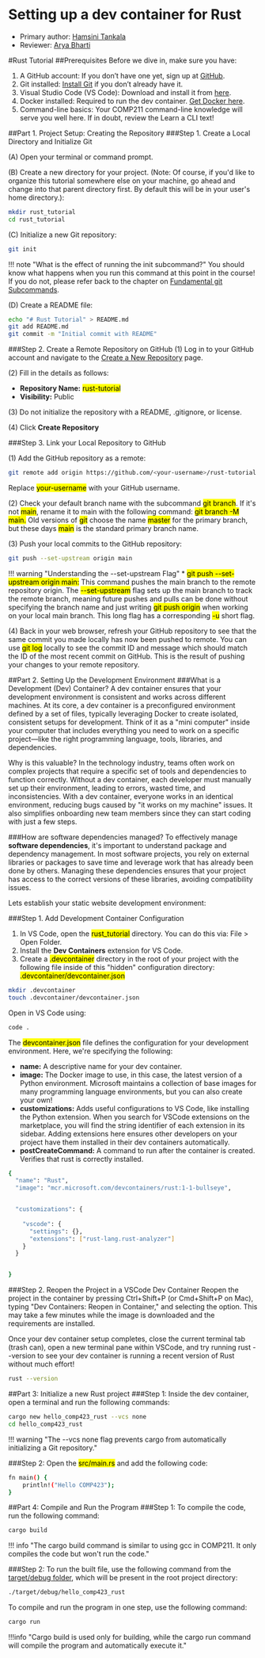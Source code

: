 # Setting up a dev container for Rust

* Primary author: [Hamsini Tankala](https://github.com/htankala)
* Reviewer: [Arya Bharti](https://github.com/abharti-cmd)

#Rust Tutorial
##Prerequisites
Before we dive in, make sure you have:

1. A GitHub account: If you don’t have one yet, sign up at [GitHub](https://github.com/).
2. Git installed: [Install Git](https://git-scm.com/book/en/v2/Getting-Started-Installing-Git) if you don’t already have it.
3. Visual Studio Code (VS Code): Download and install it from [here](https://code.visualstudio.com/).
4. Docker installed: Required to run the dev container. [Get Docker here](https://www.docker.com/products/docker-desktop).
5. Command-line basics: Your COMP211 command-line knowledge will serve you well here. If in doubt, review the Learn a CLI text! 

##Part 1. Project Setup: Creating the Repository
###Step 1. Create a Local Directory and Initialize Git

(A) Open your terminal or command prompt.


(B) Create a new directory for your project. (Note: Of course, if you'd like to organize this tutorial somewhere else on your machine, go ahead and change into that parent directory first. By default this will be in your user's home directory.):

```bash
mkdir rust_tutorial
cd rust_tutorial 
```

(C) Initialize a new Git repository:

```bash
git init
```
!!! note "What is the effect of running the init subcommand?"
    You should know what happens when you run this command at this point in the course! If you do not, please refer back to the chapter on [Fundamental git Subcommands](https://comp423-25s.github.io/resources/git/ch2-git-fundamental-subcommands/).

(D) Create a README file:

```bash
echo "# Rust Tutorial" > README.md
git add README.md
git commit -m "Initial commit with README"
```
###Step 2. Create a Remote Repository on GitHub
(1) Log in to your GitHub account and navigate to the [Create a New Repository](https://github.com/new) page.

(2) Fill in the details as follows:

* **Repository Name:** <mark>rust-tutorial</mark>
* **Visibility:** Public

(3) Do not initialize the repository with a README, .gitignore, or license.

(4) Click **Create Repository**

###Step 3. Link your Local Repository to GitHub

(1) Add the GitHub repository as a remote:

```bash
git remote add origin https://github.com/<your-username>/rust-tutorial.git
```
Replace <mark>your-username</mark> with your GitHub username.

(2) Check your default branch name with the subcommand <mark>git branch</mark>. If it's not <mark>main</mark>, rename it to main with the following command: <mark>git branch -M main.</mark> Old versions of <mark>git</mark> choose the name <mark>master</mark> for the primary branch, but these days <mark>main</mark> is the standard primary branch name.

(3) Push your local commits to the GitHub repository:

```bash
git push --set-upstream origin main
```
!!! warning "Understanding the --set-upstream Flag"
    * <mark>git push --set-upstream origin main:</mark> This command pushes the main branch to the remote repository origin. The <mark>--set-upstream</mark> flag sets up the main branch to track the remote branch, meaning future pushes and pulls can be done without specifying the branch name and just writing <mark>git push origin</mark> when working on your local main branch. This long flag has a corresponding <mark>-u</mark> short flag.

(4) Back in your web browser, refresh your GitHub repository to see that the same commit you made locally has now been pushed to remote. You can use <mark>git log</mark> locally to see the commit ID and message which should match the ID of the most recent commit on GitHub. This is the result of pushing your changes to your remote repository.

##Part 2. Setting Up the Development Environment
###What is a Development (Dev) Container?
A dev container ensures that your development environment is consistent and works across different machines. At its core, a dev container is a preconfigured environment defined by a set of files, typically leveraging Docker to create isolated, consistent setups for development. Think of it as a "mini computer" inside your computer that includes everything you need to work on a specific project—like the right programming language, tools, libraries, and dependencies.

Why is this valuable? In the technology industry, teams often work on complex projects that require a specific set of tools and dependencies to function correctly. Without a dev container, each developer must manually set up their environment, leading to errors, wasted time, and inconsistencies. With a dev container, everyone works in an identical environment, reducing bugs caused by "it works on my machine" issues. It also simplifies onboarding new team members since they can start coding with just a few steps.

###How are software dependencies managed?
To effectively manage **software dependencies**, it's important to understand package and dependency management. In most software projects, you rely on external libraries or packages to save time and leverage work that has already been done by others. Managing these dependencies ensures that your project has access to the correct versions of these libraries, avoiding compatibility issues.


Lets establish your static website development environment:

###Step 1. Add Development Container Configuration

1. In VS Code, open the <mark>rust_tutorial</mark> directory. You can do this via: File > Open Folder.
2. Install the **Dev Containers** extension for VS Code.
3. Create a <mark>.devcontainer</mark> directory in the root of your project with the following file inside of this "hidden" configuration directory: <mark>.devcontainer/devcontainer.json</mark>

```bash
mkdir .devcontainer
touch .devcontainer/devcontainer.json
```

Open in VS Code using:
```bash
code .
```

The <mark>devcontainer.json</mark> file defines the configuration for your development environment. Here, we're specifying the following:

* **name:** A descriptive name for your dev container.
* **image:** The Docker image to use, in this case, the latest version of a Python environment. Microsoft maintains a collection of base images for many programming language environments, but you can also create your own!
* **customizations:** Adds useful configurations to VS Code, like installing the Python extension. When you search for VSCode extensions on the marketplace, you will find the string identifier of each extension in its sidebar. Adding extensions here ensures other developers on your project have them installed in their dev containers automatically.
* **postCreateCommand:** A command to run after the container is created. Verifies that rust is correctly installed.

```bash
{
  "name": "Rust",
  "image": "mcr.microsoft.com/devcontainers/rust:1-1-bullseye",


  "customizations": {
 
    "vscode": {
      "settings": {},
      "extensions": ["rust-lang.rust-analyzer"]
    }
  }


}
```

###Step 2. Reopen the Project in a VSCode Dev Container
Reopen the project in the container by pressing Ctrl+Shift+P (or Cmd+Shift+P on Mac), typing "Dev Containers: Reopen in Container," and selecting the option. This may take a few minutes while the image is downloaded and the requirements are installed.

Once your dev container setup completes, close the current terminal tab (trash can), open a new terminal pane within VSCode, and try running rust --version to see your dev container is running a recent version of Rust without much effort! 
```bash
rust --version
```

##Part 3: Initialize a new Rust project
###Step 1: Inside the dev container, open a terminal and run the following commands:
```bash
cargo new hello_comp423_rust --vcs none
cd hello_comp423_rust
```
!!! warning "The --vcs none flag prevents cargo from automatically initializing a Git repository."


###Step 2: Open the <mark>src/main.rs</mark> and add the following code:
```bash
fn main() {
    println!("Hello COMP423");
}
```

##Part 4: Compile and Run the Program
###Step 1: To compile the code, run the following command:
```bash
cargo build
```
!!! info "The cargo build command is similar to using gcc in COMP211. It only compiles the code but won't run the code."

###Step 2: To run the built file, use the following command from the [target/debug folder](https://doc.rust-lang.org/book/ch01-03-hello-cargo.html#building-and-running-a-cargo-project), which will be present in the root project directory:
```bash
./target/debug/hello_comp423_rust
```
To compile and run the program in one step, use the following command:
```bash
cargo run
```
!!!info "Cargo build is used only for building, while the cargo run command will compile the program and automatically execute it."